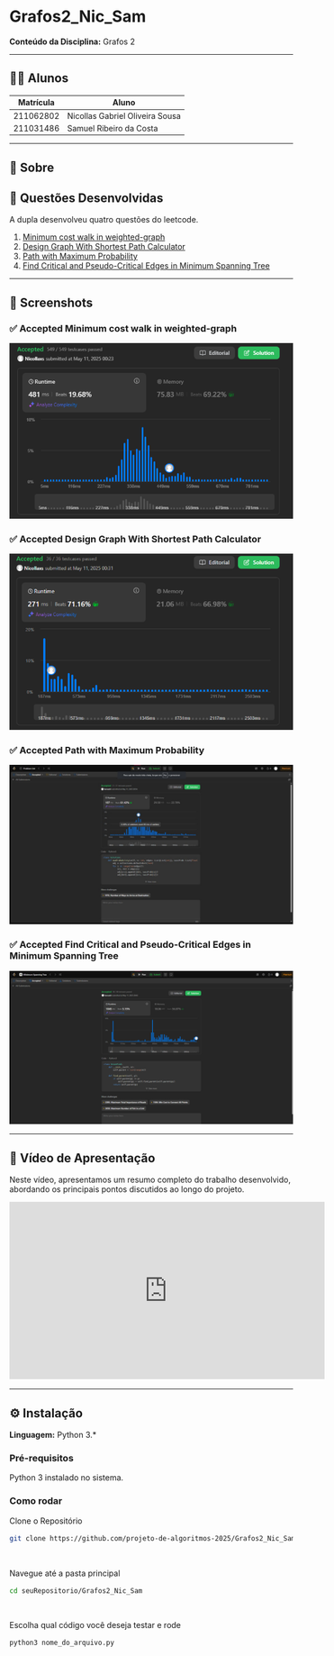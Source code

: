 # Grafos2_Nic_Sam

**Conteúdo da Disciplina:** Grafos 2

---

## 👨‍🎓 Alunos

| Matrícula   | Aluno                                               |
|-------------|-----------------------------------------------------|
| 211062802   | Nicollas Gabriel Oliveira Sousa                   |
| 211031486   | Samuel Ribeiro da Costa                |

---

## 📌 Sobre

## 🧠 Questões Desenvolvidas

A dupla desenvolveu quatro questões do leetcode.

1. [Minimum cost walk in weighted-graph](https://leetcode.com/problems/minimum-cost-walk-in-weighted-graph/description/)
2. [Design Graph With Shortest Path Calculator](https://leetcode.com/problems/design-graph-with-shortest-path-calculator/description/)
3. [Path with Maximum Probability](https://leetcode.com/problems/path-with-maximum-probability/ )
4. [Find Critical and Pseudo-Critical Edges in Minimum Spanning Tree](https://leetcode.com/problems/find-critical-and-pseudo-critical-edges-in-minimum-spanning-tree/description/?envType=problem-list-v2&envId=minimum-spanning-tree)


---

## 📸 Screenshots

### ✅ Accepted Minimum cost walk in weighted-graph 

![Minimum cost walk in weighted-graph](/img/questao_3108.png)

### ✅ Accepted Design Graph With Shortest Path Calculator

![Design Graph With Shortest Path Calculator](/img/questao_2642.png)

### ✅ Accepted Path with Maximum Probability

![Path with Maximum Probability](/img/Q1514.jpg)

### ✅ Accepted Find Critical and Pseudo-Critical Edges in Minimum Spanning Tree

![Find Critical and Pseudo-Critical Edges in Minimum Spanning Tree](/img/Q1489.png)

---


## 🎥 Vídeo de Apresentação

Neste vídeo, apresentamos um resumo completo do trabalho desenvolvido, abordando os principais pontos discutidos ao longo do projeto.

<iframe width="560" height="315" src="https://www.youtube.com/embed/K_KELc7rFy8?si=hh0LnkaWPA4z1FDQ" title="YouTube video player" frameborder="0" allow="accelerometer; autoplay; clipboard-write; encrypted-media; gyroscope; picture-in-picture; web-share" referrerpolicy="strict-origin-when-cross-origin" allowfullscreen></iframe>

---
## ⚙️ Instalação

**Linguagem:** Python 3.*


### Pré-requisitos

Python 3 instalado no sistema. 

### Como rodar

Clone o Repositório
```bash
git clone https://github.com/projeto-de-algoritmos-2025/Grafos2_Nic_Sam.git
```
<br>

Navegue até a pasta principal
```bash
cd seuRepositorio/Grafos2_Nic_Sam
```
<br>

Escolha qual código você deseja testar e rode
```bash
python3 nome_do_arquivo.py
```



